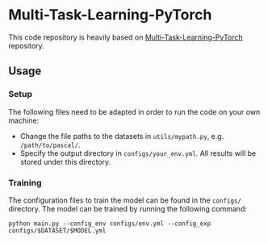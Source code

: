 # Multi-Task-Learning-PyTorch

This code repository is heavily based on [Multi-Task-Learning-PyTorch](https://github.com/SimonVandenhende/Multi-Task-Learning-PyTorch) repository.

## Usage

### Setup 
The following files need to be adapted in order to run the code on your own machine:
- Change the file paths to the datasets in `utils/mypath.py`, e.g. `/path/to/pascal/`.
- Specify the output directory in `configs/your_env.yml`. All results will be stored under this directory.

### Training
The configuration files to train the model can be found in the `configs/` directory. The model can be trained by running the following command:

```shell
python main.py --config_env configs/env.yml --config_exp configs/$DATASET/$MODEL.yml
```
